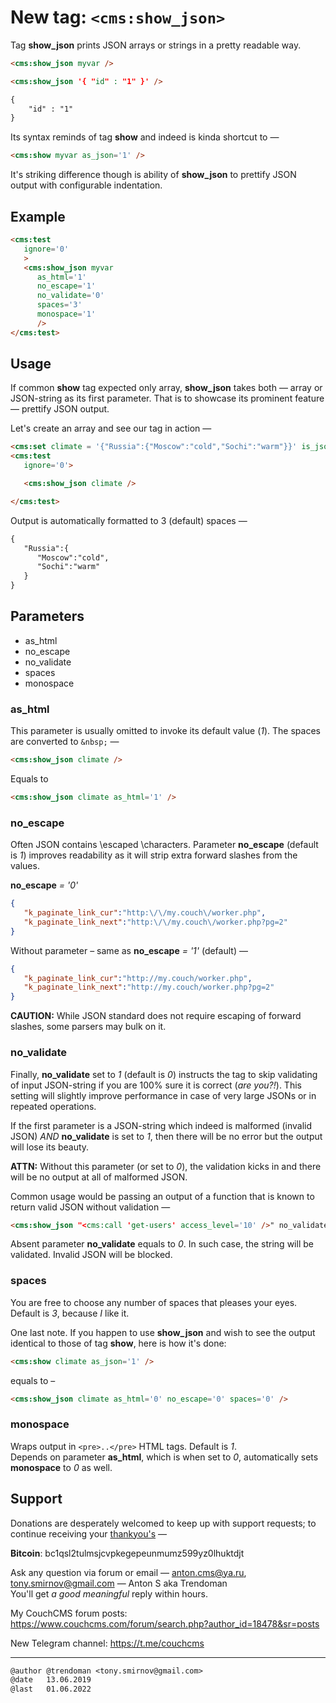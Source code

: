 # New tag: `<cms:show_json>`

Tag **show_json** prints JSON arrays or strings in a pretty readable way.
```html
<cms:show_json myvar />
```
```html
<cms:show_json '{ "id" : "1" }' />
```
```txt
{
    "id" : "1"
}
```

Its syntax reminds of tag **show** and indeed is kinda shortcut to &mdash;
```html
<cms:show myvar as_json='1' />
```
It's striking difference though is ability of **show_json** to prettify JSON output with configurable indentation.

## Example
```html
<cms:test
   ignore='0'
   >
   <cms:show_json myvar
      as_html='1'
      no_escape='1'
      no_validate='0'
      spaces='3'
      monospace='1'
      />
</cms:test>
```

## Usage

If common **show** tag expected only array, **show_json** takes both &mdash; array or JSON-string as its first parameter. That is to showcase its prominent feature &mdash; prettify JSON output.

Let's create an array and see our tag in action &mdash;
```html
<cms:set climate = '{"Russia":{"Moscow":"cold","Sochi":"warm"}}' is_json='1' />
<cms:test
   ignore='0'>

   <cms:show_json climate />

</cms:test>
```

Output is automatically formatted to 3 (default) spaces &mdash;
```txt
{
   "Russia":{
      "Moscow":"cold",
      "Sochi":"warm"
   }
}
```
## Parameters

* as_html
* no_escape
* no_validate
* spaces
* monospace

### as_html

This parameter is usually omitted to invoke its default value (*1*). The spaces are converted to `&nbsp;` &mdash;
```html
<cms:show_json climate />
```
Equals to
```html
<cms:show_json climate as_html='1' />
```

### no_escape

Often JSON contains \\escaped \\characters. Parameter **no_escape** (default is *1*) improves readability as it will strip extra forward slashes from the values.

**no_escape** *= '0'*
```json
{
   "k_paginate_link_cur":"http:\/\/my.couch\/worker.php",
   "k_paginate_link_next":"http:\/\/my.couch\/worker.php?pg=2"
}
```
Without parameter &ndash; same as **no_escape** *= '1'* (default) &mdash;
```json
{
   "k_paginate_link_cur":"http://my.couch/worker.php",
   "k_paginate_link_next":"http://my.couch/worker.php?pg=2"
}
```
**CAUTION:** While JSON standard does not require escaping of forward slashes, some parsers may bulk on it.

### no_validate

Finally, **no_validate** set to *1* (default is *0*) instructs the tag to skip validating of input JSON-string if you are 100% sure it is correct (*are you?!*). This setting will slightly improve performance in case of very large JSONs or in repeated operations.<br>

If the first parameter is a JSON-string which indeed is malformed (invalid JSON) *AND* **no_validate** is set to *1*, then there will be no error but the output will lose its beauty.

**ATTN:** Without this parameter (or set to *0*), the validation kicks in and there will be no output at all of malformed JSON.

Common usage would be passing an output of a function that is known to return valid JSON without validation &mdash;
```html
<cms:show_json "<cms:call 'get-users' access_level='10' />" no_validate='1' />
```
Absent parameter **no_validate** equals to *0*. In such case, the string will be validated. Invalid JSON will be blocked.

### spaces

You are free to choose any number of spaces that pleases your eyes. Default is *3*, because *I* like it.

One last note. If you happen to use **show_json** and wish to see the output identical to those of tag **show**, here is how it's done:
```html
<cms:show climate as_json='1' />
```
equals to &ndash;
```html
<cms:show_json climate as_html='0' no_escape='0' spaces='0' />
```

### monospace

Wraps output in `<pre>..</pre>` HTML tags. Default is *1*.<br>
Depends on parameter **as_html**, which is when set to *0*, automatically sets **monospace** to *0* as well.

## Support

Donations are desperately welcomed to keep up with support requests; to continue receiving your [thankyou's](https://github.com/trendoman/Dignotas) &mdash;

**Bitcoin**: bc1qsl2tulmsjcvpkegepeunmumz599yz0lhuktdjt

Ask any question via forum or email &mdash; <anton.cms@ya.ru>, <tony.smirnov@gmail.com> &mdash; Anton S aka Trendoman<br>
You'll get *a good meaningful* reply within hours.

My CouchCMS forum posts: https://www.couchcms.com/forum/search.php?author_id=18478&sr=posts

New Telegram channel: https://t.me/couchcms

---

```txt
@author @trendoman <tony.smirnov@gmail.com>
@date   13.06.2019
@last   01.06.2022
```
